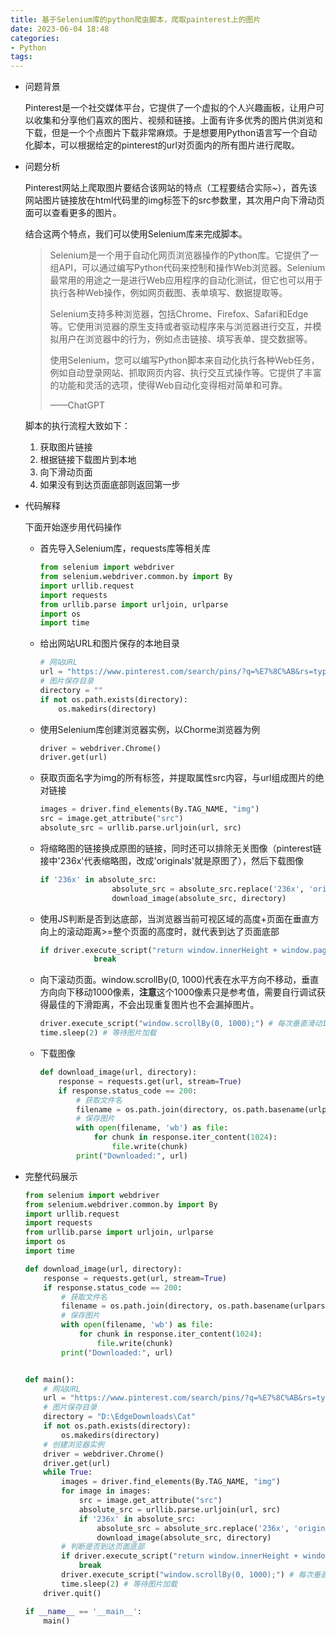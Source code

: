 ```yaml
---
title: 基于Selenium库的python爬虫脚本，爬取painterest上的图片
date: 2023-06-04 18:48 
categories:
- Python
tags:
---
```

<head>
  <meta name="referrer" content="no-referrer" />
</head>

- 问题背景

  Pinterest是一个社交媒体平台，它提供了一个虚拟的个人兴趣画板，让用户可以收集和分享他们喜欢的图片、视频和链接。上面有许多优秀的图片供浏览和下载，但是一个个点图片下载非常麻烦。于是想要用Python语言写一个自动化脚本，可以根据给定的pinterest的url对页面内的所有图片进行爬取。

- 问题分析

  Pinterest网站上爬取图片要结合该网站的特点（工程要结合实际~），首先该网站图片链接放在html代码里的img标签下的src参数里，其次用户向下滑动页面可以查看更多的图片。

  结合这两个特点，我们可以使用Selenium库来完成脚本。

  > Selenium是一个用于自动化网页浏览器操作的Python库。它提供了一组API，可以通过编写Python代码来控制和操作Web浏览器。Selenium最常用的用途之一是进行Web应用程序的自动化测试，但它也可以用于执行各种Web操作，例如网页截图、表单填写、数据提取等。
  >
  > Selenium支持多种浏览器，包括Chrome、Firefox、Safari和Edge等。它使用浏览器的原生支持或者驱动程序来与浏览器进行交互，并模拟用户在浏览器中的行为，例如点击链接、填写表单、提交数据等。
  >
  > 使用Selenium，您可以编写Python脚本来自动化执行各种Web任务，例如自动登录网站、抓取网页内容、执行交互式操作等。它提供了丰富的功能和灵活的选项，使得Web自动化变得相对简单和可靠。
  >
  > ——ChatGPT

  脚本的执行流程大致如下：

  1. 获取图片链接
  2. 根据链接下载图片到本地
  3. 向下滑动页面
  4. 如果没有到达页面底部则返回第一步

- 代码解释

  下面开始逐步用代码操作

  - 首先导入Selenium库，requests库等相关库

    ```python
    from selenium import webdriver
    from selenium.webdriver.common.by import By
    import urllib.request
    import requests
    from urllib.parse import urljoin, urlparse
    import os
    import time
    ```

  - 给出网站URL和图片保存的本地目录

    ```python
    # 网站URL
    url = "https://www.pinterest.com/search/pins/?q=%E7%8C%AB&rs=typed" #以猫的图片为例
    # 图片保存目录
    directory = ""
    if not os.path.exists(directory):
        os.makedirs(directory)
    ```

  - 使用Selenium库创建浏览器实例，以Chorme浏览器为例

    ```python
    driver = webdriver.Chrome()
    driver.get(url)
    ```

  - 获取页面名字为img的所有标签，并提取属性src内容，与url组成图片的绝对链接

    ```python
    images = driver.find_elements(By.TAG_NAME, "img")
    src = image.get_attribute("src")
    absolute_src = urllib.parse.urljoin(url, src)
    ```

  - 将缩略图的链接换成原图的链接，同时还可以排除无关图像（pinterest链接中'236x'代表缩略图，改成'originals'就是原图了），然后下载图像

    ```python
    if '236x' in absolute_src:
                    absolute_src = absolute_src.replace('236x', 'originals')
                    download_image(absolute_src, directory)
    ```

  - 使用JS判断是否到达底部，当浏览器当前可视区域的高度+页面在垂直方向上的滚动距离>=整个页面的高度时，就代表到达了页面底部

    ```python
    if driver.execute_script("return window.innerHeight + window.pageYOffset >= document.body.scrollHeight;"):
                break
    ```

  - 向下滚动页面。window.scrollBy(0, 1000)代表在水平方向不移动，垂直方向向下移动1000像素，**注意**这个1000像素只是参考值，需要自行调试获得最佳的下滑距离，不会出现重复图片也不会漏掉图片。

    ```python
    driver.execute_script("window.scrollBy(0, 1000);") # 每次垂直滑动1000像素
    time.sleep(2) # 等待图片加载
    ```

  - 下载图像

    ```python
    def download_image(url, directory):
        response = requests.get(url, stream=True)
        if response.status_code == 200:
            # 获取文件名
            filename = os.path.join(directory, os.path.basename(urlparse(url).path))
            # 保存图片
            with open(filename, 'wb') as file:
                for chunk in response.iter_content(1024):
                    file.write(chunk)
            print("Downloaded:", url)
    ```

- 完整代码展示

  ```python
  from selenium import webdriver
  from selenium.webdriver.common.by import By
  import urllib.request
  import requests
  from urllib.parse import urljoin, urlparse
  import os
  import time
  
  def download_image(url, directory):
      response = requests.get(url, stream=True)
      if response.status_code == 200:
          # 获取文件名
          filename = os.path.join(directory, os.path.basename(urlparse(url).path))
          # 保存图片
          with open(filename, 'wb') as file:
              for chunk in response.iter_content(1024):
                  file.write(chunk)
          print("Downloaded:", url)
  
  
  def main():
      # 网站URL
      url = "https://www.pinterest.com/search/pins/?q=%E7%8C%AB&rs=typed"
      # 图片保存目录
      directory = "D:\EdgeDownloads\Cat"
      if not os.path.exists(directory):
          os.makedirs(directory)
      # 创建浏览器实例
      driver = webdriver.Chrome()
      driver.get(url)
      while True:
          images = driver.find_elements(By.TAG_NAME, "img")
          for image in images:
              src = image.get_attribute("src")
              absolute_src = urllib.parse.urljoin(url, src)
              if '236x' in absolute_src:
                  absolute_src = absolute_src.replace('236x', 'originals') # pinterest链接中'236x'代表缩略图，改成'originals'才是原图
                  download_image(absolute_src, directory)
          # 判断是否到达页面底部
          if driver.execute_script("return window.innerHeight + window.pageYOffset >= document.body.scrollHeight;"):
              break
          driver.execute_script("window.scrollBy(0, 1000);") # 每次垂直滑动1000像素
          time.sleep(2) # 等待图片加载
      driver.quit()
  
  if __name__ == '__main__':
      main()
  ```

  